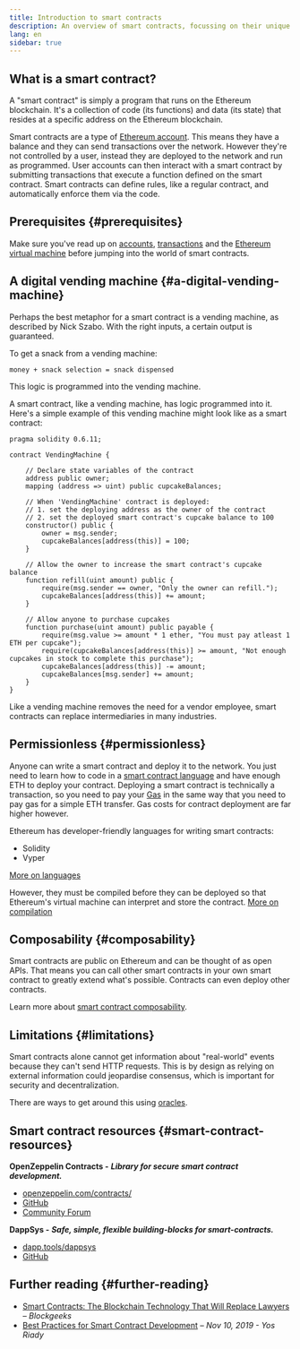 ```yaml
---
title: Introduction to smart contracts
description: An overview of smart contracts, focussing on their unique characteristics and limitations.
lang: en
sidebar: true
---
```


## What is a smart contract?

A "smart contract" is simply a program that runs on the Ethereum blockchain. It's a collection of code (its functions) and data (its state) that resides at a specific address on the Ethereum blockchain.

Smart contracts are a type of [Ethereum account](/en/developers/docs/accounts/). This means they have a balance and they can send transactions over the network. However they're not controlled by a user, instead they are deployed to the network and run as programmed. User accounts can then interact with a smart contract by submitting transactions that execute a function defined on the smart contract. Smart contracts can define rules, like a regular contract, and automatically enforce them via the code.

## Prerequisites {#prerequisites}

Make sure you've read up on [accounts](/developers/docs/accounts/), [transactions](/developers/docs/transactions/) and the [Ethereum virtual machine](/developers/docs/evm/) before jumping into the world of smart contracts.

<!-- TODO simpler example... scheduling payments in Ethereum is actually difficult -->
<!-- TODO show an example smart contract, e.g. an implementation of a vending machine -->

## A digital vending machine {#a-digital-vending-machine}

Perhaps the best metaphor for a smart contract is a vending machine, as described by Nick Szabo. With the right inputs, a certain output is guaranteed.

To get a snack from a vending machine:

```
money + snack selection = snack dispensed
```

This logic is programmed into the vending machine.

A smart contract, like a vending machine, has logic programmed into it. Here's a simple example of this vending machine might look like as a smart contract:

```solidity
pragma solidity 0.6.11;

contract VendingMachine {

    // Declare state variables of the contract
    address public owner;
    mapping (address => uint) public cupcakeBalances;

    // When 'VendingMachine' contract is deployed:
    // 1. set the deploying address as the owner of the contract
    // 2. set the deployed smart contract's cupcake balance to 100
    constructor() public {
        owner = msg.sender;
        cupcakeBalances[address(this)] = 100;
    }

    // Allow the owner to increase the smart contract's cupcake balance
    function refill(uint amount) public {
        require(msg.sender == owner, "Only the owner can refill.");
        cupcakeBalances[address(this)] += amount;
    }

    // Allow anyone to purchase cupcakes
    function purchase(uint amount) public payable {
        require(msg.value >= amount * 1 ether, "You must pay atleast 1 ETH per cupcake");
        require(cupcakeBalances[address(this)] >= amount, "Not enough cupcakes in stock to complete this purchase");
        cupcakeBalances[address(this)] -= amount;
        cupcakeBalances[msg.sender] += amount;
    }
}
```

Like a vending machine removes the need for a vendor employee, smart contracts can replace intermediaries in many industries.

## Permissionless {#permissionless}

Anyone can write a smart contract and deploy it to the network. You just need to learn how to code in a [smart contract language](/en/developers/docs/smart-contracts/languages/) and have enough ETH to deploy your contract. Deploying a smart contract is technically a transaction, so you need to pay your [Gas](/en/developers/docs/gas/) in the same way that you need to pay gas for a simple ETH transfer. Gas costs for contract deployment are far higher however.

Ethereum has developer-friendly languages for writing smart contracts:

- Solidity
- Vyper

[More on languages](/en/developers/docs/smart-contracts/languages/)

However, they must be compiled before they can be deployed so that Ethereum's virtual machine can interpret and store the contract. [More on compilation](/en/developers/docs/smart-contracts/compiling/)

## Composability {#composability}

Smart contracts are public on Ethereum and can be thought of as open APIs. That means you can call other smart contracts in your own smart contract to greatly extend what's possible. Contracts can even deploy other contracts.

Learn more about [smart contract composability](/developers/docs/smart-contracts/composability/).

## Limitations {#limitations}

Smart contracts alone cannot get information about "real-world" events because they can't send HTTP requests. This is by design as relying on external information could jeopardise consensus, which is important for security and decentralization.

There are ways to get around this using [oracles](/en/developers/docs/oracles/).

## Smart contract resources {#smart-contract-resources}

**OpenZeppelin Contracts -** **_Library for secure smart contract development._**

- [openzeppelin.com/contracts/](https://openzeppelin.com/contracts/)
- [GitHub](https://github.com/OpenZeppelin/openzeppelin-contracts)
- [Community Forum](https://forum.openzeppelin.com/c/general/16)

**DappSys -** **_Safe, simple, flexible building-blocks for smart-contracts._**

- [dapp.tools/dappsys](https://dapp.tools/dappsys/)
- [GitHub](https://github.com/dapphub/dappsys)

## Further reading {#further-reading}

- [Smart Contracts: The Blockchain Technology That Will Replace Lawyers](https://blockgeeks.com/guides/smart-contracts/) _– Blockgeeks_
- [Best Practices for Smart Contract Development](https://yos.io/2019/11/10/smart-contract-development-best-practices/) _– Nov 10, 2019 - Yos Riady_
